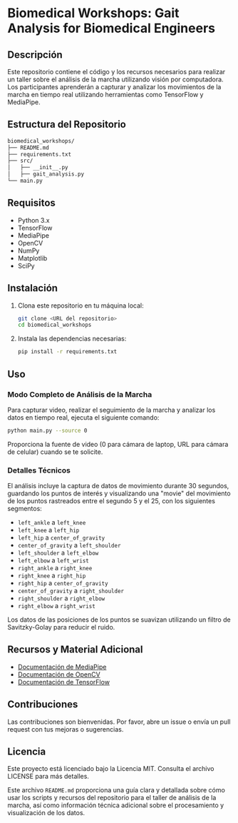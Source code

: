 # Biomedical Workshops: Gait Analysis for Biomedical Engineers

## Descripción

Este repositorio contiene el código y los recursos necesarios para realizar un taller sobre el análisis de la marcha utilizando visión por computadora. Los participantes aprenderán a capturar y analizar los movimientos de la marcha en tiempo real utilizando herramientas como TensorFlow y MediaPipe.

## Estructura del Repositorio

```bash
biomedical_workshops/
├── README.md
├── requirements.txt
├── src/
│   ├── __init__.py
│   ├── gait_analysis.py
└── main.py
```

## Requisitos

- Python 3.x
- TensorFlow
- MediaPipe
- OpenCV
- NumPy
- Matplotlib
- SciPy

## Instalación

1. Clona este repositorio en tu máquina local:

    ```bash
    git clone <URL del repositorio>
    cd biomedical_workshops
    ```

2. Instala las dependencias necesarias:

    ```bash
    pip install -r requirements.txt
    ```

## Uso

### Modo Completo de Análisis de la Marcha

Para capturar video, realizar el seguimiento de la marcha y analizar los datos en tiempo real, ejecuta el siguiente comando:

```bash
python main.py --source 0
```

Proporciona la fuente de video (0 para cámara de laptop, URL para cámara de celular) cuando se te solicite.

### Detalles Técnicos

El análisis incluye la captura de datos de movimiento durante 30 segundos, guardando los puntos de interés y visualizando una "movie" del movimiento de los puntos rastreados entre el segundo 5 y el 25, con los siguientes segmentos:

- `left_ankle` a `left_knee`
- `left_knee` a `left_hip`
- `left_hip` a `center_of_gravity`
- `center_of_gravity` a `left_shoulder`
- `left_shoulder` a `left_elbow`
- `left_elbow` a `left_wrist`
- `right_ankle` a `right_knee`
- `right_knee` a `right_hip`
- `right_hip` a `center_of_gravity`
- `center_of_gravity` a `right_shoulder`
- `right_shoulder` a `right_elbow`
- `right_elbow` a `right_wrist`

Los datos de las posiciones de los puntos se suavizan utilizando un filtro de Savitzky-Golay para reducir el ruido.

## Recursos y Material Adicional

- [Documentación de MediaPipe](https://google.github.io/mediapipe/)
- [Documentación de OpenCV](https://opencv.org/)
- [Documentación de TensorFlow](https://www.tensorflow.org/)

## Contribuciones

Las contribuciones son bienvenidas. Por favor, abre un issue o envía un pull request con tus mejoras o sugerencias.

## Licencia

Este proyecto está licenciado bajo la Licencia MIT. Consulta el archivo LICENSE para más detalles.

Este archivo `README.md` proporciona una guía clara y detallada sobre cómo usar los scripts y recursos del repositorio para el taller de análisis de la marcha, así como información técnica adicional sobre el procesamiento y visualización de los datos.
